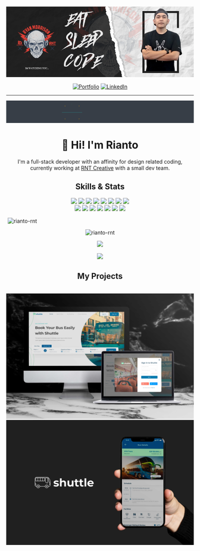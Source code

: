 [![](https://github.com/Rianto-RNT/Rianto-RNT/blob/main/assets/rnt-banner.png)](https://rianto-rnt.github.io/rianto-cv/)

<div align='center'>
  
[![Portfolio](https://img.shields.io/badge/PORTFOLIO-000000?style=for-the-badge&logoColor=white)](https://rianto-rnt.github.io/rianto-cv/)
[![LinkedIn](https://img.shields.io/badge/linkedin-000000?style=for-the-badge&logo=linkedin&logoColor=white)](https://www.linkedin.com/in/rianto-rnt/)
  
</div>

---

[![](https://github.com/Rianto-RNT/Rianto-RNT/blob/main/assets/Welcome-HiTech-animate.gif)](https://rianto-rnt.github.io/rianto-cv/)

<h1 align='center'>👋 Hi! I'm Rianto</h1>
<p align='center'>I'm a full-stack developer with an affinity for design related coding, currently working at <a href='https://rntcreative.io'> RNT Creative</a> with a small dev team.</p>

<h2 align='center'>Skills & Stats</h2>
<div align='center'>
  
![](https://img.shields.io/badge/HTML5-informational?style=flat&logo=HTML5&logoColor=white&color=373e47)
![](https://img.shields.io/badge/CSS3-informational?style=flat&logo=CSS3&logoColor=white&color=373e47)
![](https://img.shields.io/badge/JavaScript-informational?style=flat&logo=JavaScript&logoColor=white&color=373e47)
![](https://img.shields.io/badge/TypeScript-informational?style=flat&logo=TypeScript&logoColor=white&color=373e47)
![](https://img.shields.io/badge/PHP-informational?style=flat&logo=PHP&logoColor=white&color=373e47)
![](https://img.shields.io/badge/Wordpress-informational?style=flat&logo=Wordpress&logoColor=white&color=373e47)
![](https://img.shields.io/badge/React-informational?style=flat&logo=React&logoColor=white&color=373e47)
![](https://img.shields.io/badge/Redux-informational?style=flat&logo=Redux&logoColor=white&color=373e47)
<br/>
![](https://img.shields.io/badge/Express-informational?style=flat&logo=Express&logoColor=white&color=373e47)
![](https://img.shields.io/badge/Node-informational?style=flat&logo=Node.js&logoColor=white&color=373e47)
![](https://img.shields.io/badge/MongoDB-informational?style=flat&logo=MongoDB&logoColor=white&color=373e47)
![](https://img.shields.io/badge/MySQL-informational?style=flat&logo=MySQL&logoColor=white&color=373e47)
![](https://img.shields.io/badge/GitHub-informational?style=flat&logo=GitHub&logoColor=white&color=373e47)
![](https://img.shields.io/badge/VS_Code-informational?style=flat&logo=Visual-Studio-Code&logoColor=white&color=373e47)
![](https://img.shields.io/badge/Jira-informational?style=flat&logo=Jira&logoColor=white&color=373e47)
</div>

<p>&nbsp;<img align="center" src="https://github-readme-stats.vercel.app/api?username=rianto-rnt&show_icons=true&locale=en&title_color=f0f0f0&icon_color=bdbdbd&bg_color=373e47&text_color=e0a80d" alt="rianto-rnt" /></p>

<p align="center"><img src="https://github-readme-stats.vercel.app/api/top-langs?username=rianto-rnt&show_icons=true&locale=en&layout=compact" alt="rianto-rnt" /></p>

<p align='center'>
  <img src="https://github-readme-stats.vercel.app/api?username=rianto-rnt&title_color=f0f0f0&icon_color=bdbdbd&bg_color=373e47&text_color=e0a80d&show_icons=true&count_private=true&include_all_commits=true&hide_border=true&custom_title=My GitHub Stats" />
</p>
<p align='center'>
  <img src="https://github-readme-stats.vercel.app/api/top-langs/?username=rianto-rnt&title_color=f0f0f0&icon_color=bdbdbd&bg_color=373e47&text_color=e0a80d&hide_border=true&layout=compact&custom_title=My Languages" />
</p>

<h2 align='center'>My Projects</h2>
<p align='center'>
  <br />
  <a href="https://shuttle-9l44ld2nl-shuttle-ina.vercel.app/">
  <img width="765" src="https://github.com/Rianto-RNT/Rianto-RNT/blob/main/assets/1_thumb.jpg" />
  </a>
  <br />
  <a href="https://github.com/Rianto-RNT/Shuttle">
  <img width="765" src="https://github.com/Rianto-RNT/Rianto-RNT/blob/main/assets/2_thumb.jpg" />
  </a>
</p>
